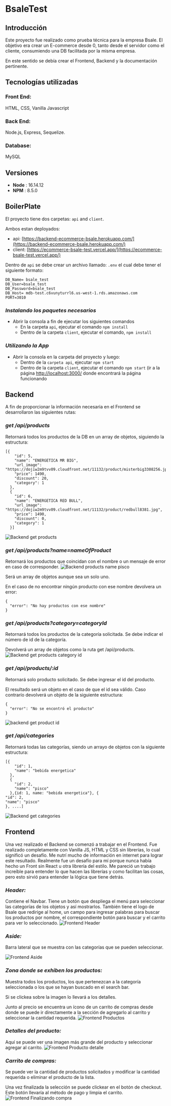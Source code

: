 # BsaleTest

## Introducción

Este proyecto fue realizado como prueba técnica para la empresa Bsale. El objetivo era crear un E-commerce desde 0, tanto desde el servidor como el cliente, consumiendo una DB facilitada por la misma empresa.

En este sentido se debía crear el Frontend, Backend y la documentación pertinente.

## Tecnologías utilizadas

### Front End:

HTML, CSS, Vanilla Javascript

### Back End:

Node.js, Express, Sequelize.

### Database:

MySQL

## **Versiones**

- **Node** : 16.14.12
- **NPM** : 8.5.0

## BoilerPlate

El proyecto tiene dos carpetas: `api` and `client`.

Ambos estan deployados:

- api: [https://backend-ecommerce-bsale.herokuapp.com/](https://backend-ecommerce-bsale.herokuapp.com/)
- client: [https://ecommerce-bsale-test.vercel.app/](https://ecommerce-bsale-test.vercel.app/)

Dentro de `api` se debe crear un archivo llamado: `.env` el cual debe tener el siguiente formato:

```
DB_Name= bsale_test
DB_User=bsale_test
DB_Password=bsale_test
DB_Host= mdb-test.c6vunyturrl6.us-west-1.rds.amazonaws.com
PORT=3010
```

### _Instalando los paquetes necesarios_

- Abrir la consola a fin de ejecutar los siguientes comandos
  - En la carpeta `api`, ejecutar el comando `npm install`
  - Dentro de la carpeta `client`, ejecutar el comando, `npm install`

### _Utilizando la App_

- Abrir la consola en la carpeta del proyecto y luego:
  - Dentro de la `carpeta api`, ejecutar `npm start`
  - Dentro de la carpeta `client`, ejecutar el comando `npm start` (ir a la página [http://localhost:3000/](http://localhost:3000/) donde encontrará la página funcionando

## Backend

A fin de proporcionar la información necesaria en el Frontend se desarrollaron las siguientes rutas:

### _get /api/products_

Retornará todos los productos de la DB en un array de objetos, siguiendo la estructura:

```
[{
    "id": 5,
    "name": "ENERGETICA MR BIG",
    "url_image": "https://dojiw2m9tvv09.cloudfront.net/11132/product/misterbig3308256.jpg",
    "price": 1490,
    "discount": 20,
    "category": 1
  },
  {
    "id": 6,
    "name": "ENERGETICA RED BULL",
    "url_image": "https://dojiw2m9tvv09.cloudfront.net/11132/product/redbull8381.jpg",
    "price": 1490,
    "discount": 0,
    "category": 1
  }]
```
![Backend  get products](https://user-images.githubusercontent.com/103390530/188425151-e1004506-ec72-4754-87aa-a901f2630704.png)

### _get /api/products?name=nameOfProduct_

Retornará los productos que coincidan con el nombre o un mensaje de error en caso de corresponder.
![Backend products name pisco](https://user-images.githubusercontent.com/103390530/188425253-8cb3529f-0789-42f8-b6af-3f0b01a10aec.png)

Será un array de objetos aunque sea un solo uno.

En el caso de no encontrar ningún producto con ese nombre devolvera un error:

```
{
  "error": "No hay productos con ese nombre"
}
```

### _get /api/products?category=categoryId_

Retornará todos los productos de la categoría solicitada. Se debe indicar el número de id de la categoría.

Devolverá un array de objetos como la ruta get /api/products.
![Backend get products category id](https://user-images.githubusercontent.com/103390530/188425237-49e7db86-025a-4874-ada3-86dd5801614f.png)

### _get /api/products/:id_

Retornará solo producto solicitado. Se debe ingresar el id del producto.

El resultado será un objeto en el caso de que el id sea válido. Caso contrarío devolverá un objeto de la siguiente estructura:

```
{
  "error": "No se encontró el producto"
}
```
![backend get product id](https://user-images.githubusercontent.com/103390530/188425342-5ae878b5-f904-4682-b7ec-e1fc9fd68455.png)


### _get /api/categories_

Retornará todas las categorías, siendo un arrayo de objetos con la siguiente estructura:

```
[{
    "id": 1,
    "name": "bebida energetica"
  },
  {
    "id": 2,
    "name": "pisco"
  },{id: 1, name: "bebida energetica"}, {
"id": 2,
"name": "pisco"
}, ....]
```
![Backend get categories](https://user-images.githubusercontent.com/103390530/188425358-ad449fd6-9ca6-4589-a971-4fa60cfebfc2.png)


## Frontend

Una vez realizado el Backend se comenzó a trabajar en el Frontend. Fue realizado completamente con Vanilla JS, HTML y CSS sin librerías, lo cual significó un desafío. Me nutrí mucho de información en internet para lograr este resultado. Realmente fue un desafío para mí porque nunca había hecho un Front sin React u otra librería del estilo. Me pareció un trabajo increíble para entender lo que hacen las librerías y como facilitan las cosas, pero esto sirvió para entender la lógica que tiene detrás.

### _Header:_

Contiene el Navbar. Tiene un botón que despliega el menú para seleccionar las categorías de los objetos y así mostrarlos. También tiene el logo de Bsale que redirige al home, un campo para ingresar palabras para buscar los productos por nombre, el correspondiente botón para buscar y el carrito para ver lo seleccionado.
![Frontend Header](https://user-images.githubusercontent.com/103390530/188424947-178cb6a3-62f7-4465-a451-e66cc8c3fc98.png)


### _Aside:_

Barra lateral que se muestra con las categorías que se pueden seleccionar.


![Frontend Aside](https://user-images.githubusercontent.com/103390530/188424969-0a848d0f-2709-49ea-9033-bf45b14eab12.png)


### _Zona donde se exhiben los productos:_

Muestra todos los productos, los que pertenezcan a la categoría seleccionada o los que se hayan buscado en el search bar.

Si se clickea sobre la imagen lo llevará a los detalles.

Junto al precio se encuentra un ícono de un carrito de compras desde donde se puede ir directamente a la sección de agregarlo al carrito y seleccionar la cantidad requerida.
![Frontend Productos](https://user-images.githubusercontent.com/103390530/188424997-6fa0f62c-50f8-43a2-8984-f6f5b5a6e4bd.png)


### _Detalles del producto:_

Aquí se puede ver una imagen más grande del producto y seleccionar agregar al carrito.
![Frontend Producto detalle](https://user-images.githubusercontent.com/103390530/188425021-cf0ba146-0d75-4581-b51a-f1c966425998.png)


### _Carrito de compras:_

Se puede ver la cantidad de productos solicitados y modificar la cantidad requerida o eliminar el producto de la lista.

Una vez finalizada la selección se puede clickear en el botón de checkout. Este botón llevaría al método de pago y limpia el carrito.
![Frontend Finalizando compra](https://user-images.githubusercontent.com/103390530/188425100-ebf0379d-db17-4c81-8d7d-c48697d2084d.png)
